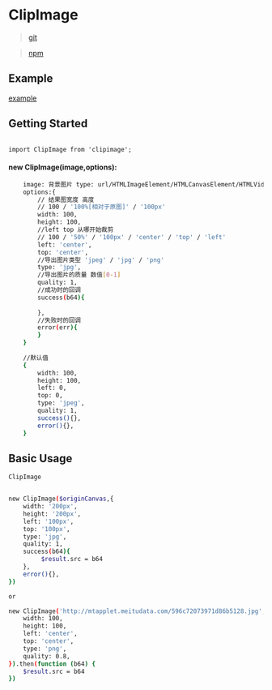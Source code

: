 # ClipImage

> [git](https://github.com/ishareme/ClipImage)

> [npm](http://npm.meitu-int.com/#@meitu/ClipImage)

## Example

[example](http://f2er.meitu.com/hmz/ClipImageDemo/example)

## Getting Started
 
 ```shell

 ```

 ```shell
 import ClipImage from 'clipimage';
 ```
 
 
####  new ClipImage(image,options):

```sh
    image: 背景图片 type: url/HTMLImageElement/HTMLCanvasElement/HTMLVideoElement
    options:{
        // 结果图宽度 高度
        // 100 / '100%[相对于原图]' / '100px'
        width: 100,
        height: 100,
        //left top 从哪开始裁剪
        // 100 / '50%' / '100px' / 'center' / 'top' / 'left'
        left: 'center',
        top: 'center',
        //导出图片类型 'jpeg' / 'jpg' / 'png'
        type: 'jpg',
        //导出图片的质量 数值[0-1]
        quality: 1, 
        //成功时的回调
        success(b64){
        
        },
        //失败时的回调
        error(err){
        }
    }
    
    //默认值
    {
        width: 100,
        height: 100,
        left: 0, 
        top: 0,
        type: 'jpeg',
        quality: 1, 
        success(){},
        error(){},
    }
```

## Basic Usage
```sh
ClipImage


new ClipImage($originCanvas,{
    width: '200px',
    height: '200px',
    left: '100px', 
    top: '100px',
    type: 'jpg',
    quality: 1, 
    success(b64){
         $result.src = b64
    },
    error(){},
})

or

new ClipImage('http://mtapplet.meitudata.com/596c72073971d86b5128.jpg',{
    width: 100,
    height: 100,
    left: 'center', 
    top: 'center',
    type: 'png',
    quality: 0.8, 
}).then(function (b64) {
    $result.src = b64
})

```


